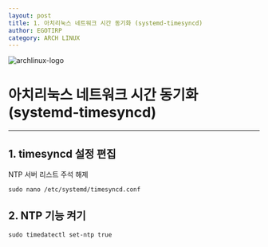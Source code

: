 ```yaml
---
layout: post
title: 1. 아치리눅스 네트워크 시간 동기화 (systemd-timesyncd)
author: EGOTIRP
category: ARCH LINUX
---
```

![archlinux-logo](https://rkdeo1515.github.io/assets/2017-10-04-1-install-arch-cli/archlinux-logo.png)

# 아치리눅스 네트워크 시간 동기화 (systemd-timesyncd)
---

## 1. timesyncd 설정 편집
NTP 서버 리스트 주석 해제
```
sudo nano /etc/systemd/timesyncd.conf
```

## 2. NTP 기능 켜기
 ```
 sudo timedatectl set-ntp true
 ```
